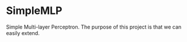 # SimpleMLP
Simple Multi-layer Perceptron. The purpose of this project is that we can easily extend.
